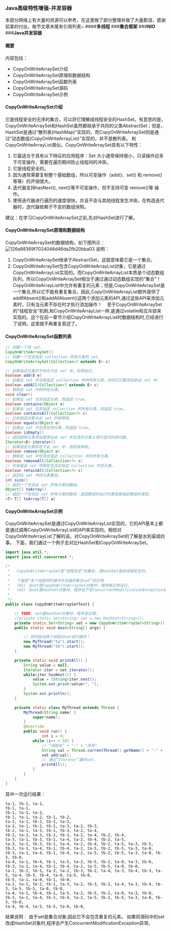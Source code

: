 ### **Java高级特性增强-并发容器**
本部分网络上有大量的资源可以参考，在这里做了部分整理并做了大量勘误，感谢前辈的付出，每节文章末尾有引用列表~
####**多线程**
###**集合框架**
###**NIO**
###**Java并发容器**

#### 概要
内容包括：
* CopyOnWriteArraySet介绍
* CopyOnWriteArraySet原理和数据结构
* CopyOnWriteArraySet函数列表
* CopyOnWriteArraySet源码
* CopyOnWriteArraySet示例

#### CopyOnWriteArraySet介绍
它是线程安全的无序的集合，可以将它理解成线程安全的HashSet。有意思的是，CopyOnWriteArraySet和HashSet虽然都继承于共同的父类AbstractSet；但是，HashSet是通过“散列表(HashMap)”实现的，而CopyOnWriteArraySet则是通过“动态数组(CopyOnWriteArrayList)”实现的，并不是散列表。
和CopyOnWriteArrayList类似，CopyOnWriteArraySet具有以下特性：
1. 它最适合于具有以下特征的应用程序：Set 大小通常保持很小，只读操作远多于可变操作，需要在遍历期间防止线程间的冲突。
2. 它是线程安全的。
3. 因为通常需要复制整个基础数组，所以可变操作（add()、set() 和 remove() 等等）的开销很大。
4. 迭代器支持hasNext(), next()等不可变操作，但不支持可变 remove()等 操作。
5. 使用迭代器进行遍历的速度很快，并且不会与其他线程发生冲突。在构造迭代器时，迭代器依赖于不变的数组快照。

建议：在学习CopyOnWriteArraySet之前,先对HashSet进行了解。

#### CopyOnWriteArraySet原理和数据结构

CopyOnWriteArraySet的数据结构，如下图所示：![126a88369f7024046d46da2fb20bba03](大数据成神之路-Java高级特性增强(CopyOnWriteArraySet).resources/F023A78F-7010-495C-B34F-FBCDE1801AF8.jpg)
说明： 
1. CopyOnWriteArraySet继承于AbstractSet，这就意味着它是一个集合。 
2. CopyOnWriteArraySet包含CopyOnWriteArrayList对象，它是通过CopyOnWriteArrayList实现的。而CopyOnWriteArrayList本质是个动态数组队列，所以CopyOnWriteArraySet相当于通过通过动态数组实现的“集合”！ CopyOnWriteArrayList中允许有重复的元素；但是,CopyOnWriteArraySet是一个集合,所以它不能有重复集合。因此,CopyOnWriteArrayList额外提供了addIfAbsent()和addAllAbsent()这两个添加元素的API,通过这些API来添加元素时，只有当元素不存在时才执行添加操作！   
至于CopyOnWriteArraySet的"线程安全"机制,和CopyOnWriteArrayList一样,是通过volatile和互斥锁来实现的。这个在前一章节介绍CopyOnWriteArrayList时数据结构时,已经进行了说明，这里就不再重复叙述了。

#### CopyOnWriteArraySet函数列表
```java
// 创建一个空 set。
CopyOnWriteArraySet()
// 创建一个包含指定 collection 所有元素的 set。
CopyOnWriteArraySet(Collection<? extends E> c)

// 如果指定元素并不存在于此 set 中，则添加它。
boolean add(E e)
// 如果此 set 中没有指定 collection 中的所有元素，则将它们都添加到此 set 中。
boolean addAll(Collection<? extends E> c)
// 移除此 set 中的所有元素。
void clear()
// 如果此 set 包含指定元素，则返回 true。
boolean contains(Object o)
// 如果此 set 包含指定 collection 的所有元素，则返回 true。
boolean containsAll(Collection<?> c)
// 比较指定对象与此 set 的相等性。
boolean equals(Object o)
// 如果此 set 不包含任何元素，则返回 true。
boolean isEmpty()
// 返回按照元素添加顺序在此 set 中包含的元素上进行迭代的迭代器。
Iterator<E> iterator()
// 如果指定元素存在于此 set 中，则将其移除。
boolean remove(Object o)
// 移除此 set 中包含在指定 collection 中的所有元素。
boolean removeAll(Collection<?> c)
// 仅保留此 set 中那些包含在指定 collection 中的元素。
boolean retainAll(Collection<?> c)
// 返回此 set 中的元素数目。
int size()
// 返回一个包含此 set 所有元素的数组。
Object[] toArray()
// 返回一个包含此 set 所有元素的数组；返回数组的运行时类型是指定数组的类型。
<T> T[] toArray(T[] a)
```
#### CopyOnWriteArraySet示例
CopyOnWriteArraySet是通过CopyOnWriteArrayList实现的，它的API基本上都是通过调用CopyOnWriteArrayList的API来实现的。相信对CopyOnWriteArrayList了解的话，对CopyOnWriteArraySet的了解是水到渠成的事。
下面，我们通过一个例子去对比HashSet和CopyOnWriteArraySet。
```java
import java.util.*;
import java.util.concurrent.*;

/*
 *   CopyOnWriteArraySet是“线程安全”的集合，而HashSet是非线程安全的。
 *
 *   下面是“多个线程同时操作并且遍历集合set”的示例
 *   (01) 当set是CopyOnWriteArraySet对象时，程序能正常运行。
 *   (02) 当set是HashSet对象时，程序会产生ConcurrentModificationException异常。
 *
 */
public class CopyOnWriteArraySetTest1 {

    // TODO: set是HashSet对象时，程序会出错。
    //private static Set<String> set = new HashSet<String>();
    private static Set<String> set = new CopyOnWriteArraySet<String>();
    public static void main(String[] args) {

        // 同时启动两个线程对set进行操作！
        new MyThread("ta").start();
        new MyThread("tb").start();
    }

    private static void printAll() {
        String value = null;
        Iterator iter = set.iterator();
        while(iter.hasNext()) {
            value = (String)iter.next();
            System.out.print(value+", ");
        }
        System.out.println();
    }

    private static class MyThread extends Thread {
        MyThread(String name) {
            super(name);
        }
        @Override
        public void run() {
                int i = 0;
            while (i++ < 10) {
                // “线程名” + "-" + "序号"
                String val = Thread.currentThread().getName() + "-" + (i%6);
                set.add(val);
                // 通过“Iterator”遍历set。
                printAll();
            }
        }
    }
}
```
其中一次运行结果：
```
ta-1, tb-1, ta-1,
tb-1, ta-1,
tb-1, ta-1, ta-2,
tb-1, ta-1, ta-2, tb-1, tb-2,
ta-2, ta-1, tb-2, tb-1, ta-3,
ta-2, ta-1, tb-2, tb-1, ta-3, ta-2, tb-3,
tb-2, ta-1, ta-3, tb-1, tb-3, ta-2, ta-4,
tb-2, ta-1, ta-3, tb-1, tb-3, ta-2, ta-4, tb-2, tb-4,
ta-3, ta-1, tb-3, tb-1, ta-4, ta-2, tb-4, tb-2, ta-5,
ta-3, ta-1, tb-3, tb-1, ta-4, ta-2, tb-4, tb-2, ta-5, ta-3, tb-5,
tb-3, ta-1, ta-4, tb-1, tb-4, ta-2, ta-5, tb-2, tb-5, ta-3, ta-0,
tb-3, ta-1, ta-4, tb-1, tb-4, ta-2, ta-5, tb-2, tb-5, ta-3, ta-0, tb-3, tb-0,
ta-4, ta-1, tb-4, tb-1, ta-5, ta-2, tb-5, tb-2, ta-0, ta-3, tb-0,
tb-3, ta-1, ta-4, tb-1, tb-4, ta-2, ta-5, tb-5, ta-0, tb-0,
ta-1, tb-2, tb-1, ta-3, ta-2, tb-3, tb-2, ta-4, ta-3, tb-4, tb-3, ta-5, ta-4, tb-5, tb-4, ta-0, ta-5, tb-0,
tb-5, ta-1, ta-0, tb-1, tb-0,
ta-2, ta-1, tb-2, tb-1, ta-3, ta-2, tb-3, tb-2, ta-4, ta-3, tb-4, tb-3, ta-5, tb-5, ta-0, tb-0,
ta-4, ta-1, tb-4, tb-1, ta-5, ta-2, tb-5, tb-2, ta-0, ta-3, tb-0,
tb-3, ta-1, ta-4, tb-1, tb-4, ta-2, ta-5, tb-2, tb-5, ta-3, ta-0, tb-3, tb-0,
ta-4, tb-4, ta-5, tb-5, ta-0, tb-0,
```
结果说明：
由于set是集合对象,因此它不会包含重复的元素。
如果将源码中的set改成HashSet对象时,程序会产生ConcurrentModificationException异常。
